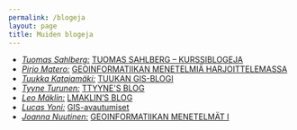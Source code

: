```yaml
---
permalink: /blogeja
layout: page
title: Muiden blogeja
---
```



<ul>
    <li>
        <i><u>Tuomas Sahlberg:</u></i> <a href="https://blogs.helsinki.fi/tsahlber/">TUOMAS SAHLBERG – KURSSIBLOGEJA</a>
    </li>
    <li>
        <i><u>Pirjo Matero:</u></i> <a href="https://blogs.helsinki.fi/matero/">GEOINFORMATIIKAN MENETELMIÄ HARJOITTELEMASSA</a>
    </li>
    <li>
        <i><u>Tuukka Katajamäki:</u></i> <a href="https://blogs.helsinki.fi/katuukka/">TUUKAN GIS-BLOGI</a>
    </li>
    <li>
        <i><u>Tyyne Turunen:</u></i> <a href="https://blogs.helsinki.fi/ttyyne/">TTYYNE'S BLOG</a>
    </li>
    <li>
        <i><u>Leo Mäklin:</u></i> <a href="https://blogs.helsinki.fi/lmaklin/">LMAKLIN’S BLOG</a>
    </li>
    <li>
        <i><u>Lucas Yoni:</u></i> <a href="https://blogs.helsinki.fi/luberger/category/gis-avautumiset/">GIS-avautumiset</a>
    </li>
    <li>
        <i><u>Joanna Nuutinen:</u></i> <a href="https://blogs.helsinki.fi/joznuuti/">GEOINFORMATIIKAN MENETELMÄT I</a>
    </li>
</ul>
